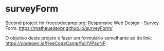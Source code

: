 # surveyForm
 Second project for freecodecamp.org: Responsive Web Design - Survey Form.
 https://matheusdevbr.github.io/surveyForm/
 
O objetivo deste projeto é fazer um formulário semelhante ao do link: https://codepen.io/freeCodeCamp/full/VPaoNP.
